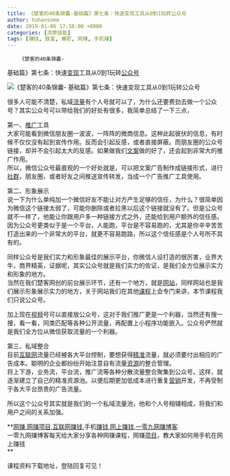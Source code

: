 ```yaml
---
title: 《楚客的40条锦囊-基础篇》第七条：快速变现工具从0到1玩转公众号
author: huhansome
date: 2019-01-06 17:38:00 +0800
categories: [流弊技能]
tags: [赚钱, 致富, 兼职, 网赚, 手机赚]
---
```



        《楚客的40条锦囊-
基础篇》第七条：快速[变现](http://www.yi09.cn/tags/%E5%8F%98%E7%8E%B0/)工具从0到1玩转[公众号](http://www.yi09.cn/tags/%E5%85%AC%E4%BC%97%E5%8F%B7/)

![《楚客的40条锦囊-
基础篇》第七条：快速变现工具从0到1玩转公众号](http://www.yi09.cn/zb_users/upload/2021/11/20211111213630163663779076279.jpeg)

很多人可能不清楚，私域[流量](http://www.yi09.cn/tags/%E6%B5%81%E9%87%8F/)有个人号就可以了，为什么还要费劲去做一个公众号？其实公众号可以带给我们的好处有很多，我简单总结了一下三点，

第一、[推广](http://www.yi09.cn/tags/%E6%8E%A8%E5%B9%BF/)工具  
大家可能看到微信朋友圈一波波，一阵阵的微商信息。这种此起彼伏的信息，有时候不仅仅没有起到宣传作用。反而会引起反感，或者直接屏蔽。而朋友圈的公众号链接，却并不会引起太大的反感。如果做我们[文案](http://www.yi09.cn/tags/%E6%96%87%E6%A1%88/)做的好了，还会起到非常大的推广作用。  
所以，微信公众号最直观的一个好处就是，可以把文案广告制作成链接形式，进行[社群](http://www.yi09.cn/tags/%E7%A4%BE%E7%BE%A4/)，朋友圈，或者好友之间推送宣传转发，当成一个广告推广工具使用。

第二、形象展示  
说一下为什么单纯加一个微信好友不能让对方产生足够的信任，为什么？很简单因为微信这个链接太弱了，可能你删除或者拉黑以后这个链接就没有了。但是公众号就不一样了，他能让你跟用户多一种链接方式之外，还能给到用户额外的信任感。因为公众号更类似于是一个平台，人能跑，平台是不容易跑的，尤其是你辛辛苦苦打造出来的一个非常大的平台，就更不容易跑路，所以这个信任感是个人号所不具有的。

同样公众号是我们实力和形象最佳的展示平台，你微信人设打造的很厉害，业界大牛，商界精英，证据呢，其实公众号就是我们实力的佐证，是我们全方位展示实力和形象的地方。  
当然在我们楚客网创的前台展示环节，还有一个地方，就是[网站](http://www.yi09.cn/tags/%E7%BD%91%E7%AB%99/)，同样网站也是我们展示形象展示实力的地方，关于网站我们在其他[课程](http://www.yi09.cn/tags/%E8%AF%BE%E7%A8%8B/)上会专门来讲，本节课程我们只说公众号。

加上现在[视频](http://www.yi09.cn/tags/shipin/)号可以直接放公众号，这对于我们推广更是一个利器，当然还有搜一搜，看一看，同类匹配等各种公开流量，再配置上小程序功能嵌入。公众号俨然就是我们全方位从微信获取流量的一个利器。

第三、私域整合  
目前[互联网](http://www.yi09.cn/tags/%E4%BA%92%E8%81%94%E7%BD%91/)流量已经被各大平台控制，要想获得[精准](http://www.yi09.cn/tags/%E7%B2%BE%E5%87%86/)流量，就必须要付出相应的广告成本。聪明的企业都纷纷开始注意自有流量[资源](http://www.yi09.cn/tags/%E8%B5%84%E6%BA%90/)的整合管理。  
将上下游，业务流，平台流，推广流等各种分散流量整合聚集到公众号。这样，就逐渐建立了自己的精准资源池。以便后期更加低成本进行重复[营销](http://www.yi09.cn/tags/%E8%90%A5%E9%94%80/)开发，不再受制于各大平台昂贵的广告流量。

所以这个公众号其实就是我们的一个私域流量池，他和个人号相辅相成，将我们和用户之间的关系加强。

  

**[网赚](http://www.yi09.cn/tags/%E7%BD%91%E8%B5%9A/),[网赚项目](http://www.yi09.cn/tags/%E7%BD%91%E8%B5%9A%E9%A1%B9%E7%9B%AE/),[互联网赚钱](http://www.yi09.cn/tags/%E4%BA%92%E8%81%94%E7%BD%91%E8%B5%9A%E9%92%B1/),手机[赚钱](http://www.yi09.cn/tags/%E8%B5%9A%E9%92%B1/),[网上赚钱](http://www.yi09.cn/tags/%E7%BD%91%E4%B8%8A%E8%B5%9A%E9%92%B1/),[一零九网赚博客](http://www.yi09.cn/tags/%E4%B8%80%E9%9B%B6%E4%B9%9D%E7%BD%91%E8%B5%9A%E5%8D%9A%E5%AE%A2/)  
一零九网赚博客每天给大家分享各种网赚课程，网赚[项目](http://www.yi09.cn/tags/%E9%A1%B9%E7%9B%AE/)，教大家如何用手机在网上赚钱  
**  
  
  

课程资料下载地址，登陆回复可见！

